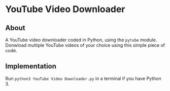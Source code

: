 # YouTube Video Downloader

## About

A YouTube video downloader coded in Python, using the `pytube` module. Donwload multiple YouTube videos of your choice using this simple piece of code.

## Implementation

Run `python3 YouTube Video Downloader.py` in a terminal if you have Python 3.
